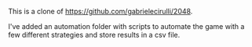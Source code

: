 This is a clone of https://github.com/gabrielecirulli/2048.

I've added an automation folder with scripts to automate the game with a few different strategies and store results in a csv file.